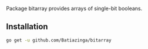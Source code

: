 Package bitarray provides arrays of single-bit booleans.

## Installation

```bash
go get -u github.com/Batiazinga/bitarray
```
